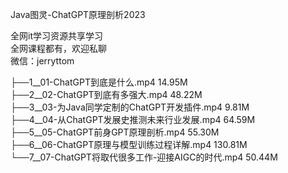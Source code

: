 Java图灵-ChatGPT原理剖析2023

全网it学习资源共享学习<br>全网课程都有，欢迎私聊<br>微信：jerryttom<br>

├──1__01-ChatGPT到底是什么.mp4 14.95M<br> ├──2__02-ChatGPT到底有多强大.mp4 48.22M<br> ├──3__03-为Java同学定制的ChatGPT开发插件.mp4 9.81M<br> ├──4__04-从ChatGPT发展史推测未来行业发展.mp4 64.59M<br> ├──5__05-ChatGPT前身GPT原理剖析.mp4 55.30M<br> ├──6__06-ChatGPT原理与模型训练过程详解.mp4 130.81M<br> └──7__07-ChatGPT将取代很多工作-迎接AIGC的时代.mp4 50.44M